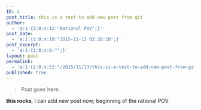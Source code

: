 ```yaml
---
ID: 4
post_title: this is a test to add new post from git
author:
  - 'a:1:{i:0;s:12:"Rational POV";}'
post_date:
  - 'a:1:{i:0;s:19:"2015-11-13 02:28:18";}'
post_excerpt:
  - 'a:1:{i:0;s:0:"";}'
layout: post
permalink:
  - 'a:1:{i:0;s:52:"/2015/11/13/this-is-a-test-to-add-new-post-from-git/";}'
published: true
---
```

> Post goes here.
> 

**this rocks**, I can add new post now; beginning of the rational POV